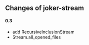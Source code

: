 Changes of joker-stream
-----------------------

#### 0.3
* add RecursiveInclusionStream
* Stream.all_opened_files

